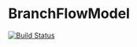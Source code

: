 # BranchFlowModel

[![Build Status](https://github.com/nlaws/BranchFlowModel.jl/actions/workflows/CI.yml/badge.svg?branch=main)](https://github.com/nlaws/BranchFlowModel.jl/actions/workflows/CI.yml?query=branch%3Amain)
